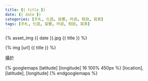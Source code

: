 ```yaml
---
title: {{ title }}
date: {{ date }}
categories: [手札, 化語, 跫響, 吟遊, 程設, 寫真]
tags: [手札, 化語, 跫響, 吟遊, 程設, 寫真]
---
```

{% asset_img {{ date }}.jpg {{ title }} %}

{% img [url] {{ title }} %}

攝於

{% googlemaps [latitude] [longitude] 16 100% 450px %}
  [location], [latitude], [longitude]
{% endgooglemaps %}